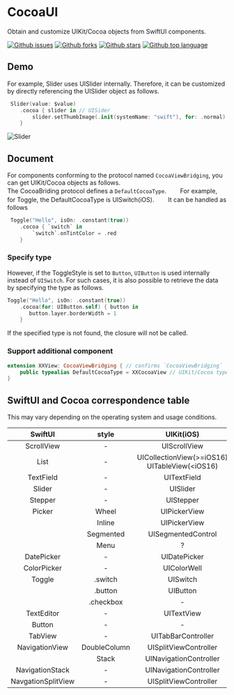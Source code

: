 # CocoaUI

Obtain and customize UIKit/Cocoa objects from SwiftUI components.

<!-- # Badges -->

[![Github issues](https://img.shields.io/github/issues/p-x9/CocoaUI)](https://github.com/p-x9/CocoaUI/issues)
[![Github forks](https://img.shields.io/github/forks/p-x9/CocoaUI)](https://github.com/p-x9/CocoaUI/network/members)
[![Github stars](https://img.shields.io/github/stars/p-x9/CocoaUI)](https://github.com/p-x9/CocoaUI/stargazers)
[![Github top language](https://img.shields.io/github/languages/top/p-x9/CocoaUI)](https://github.com/p-x9/CocoaUI/)

## Demo
For example, Slider uses UISlider internally.
Therefore, it can be customized by directly referencing the UISlider object as follows.

```swift
 Slider(value: $value)
    .cocoa { slider in // UISider
        slider.setThumbImage(.init(systemName: "swift"), for: .normal)
    }
```
![Slider](https://user-images.githubusercontent.com/50244599/229353608-86eb9a3c-815e-4919-9f44-1cc35d244d7e.png)

## Document
For components conforming to the protocol named `CocoaViewBridging`, you can get UIKit/Cocoa objects as follows.
</br>
The CocoaBriding protocol defines a `DefaultCocoaType`.　　
For example, for Toggle, the DefaultCocoaType is UISwitch(iOS).　　
It can be handled as follows

```swift
 Toggle("Hello", isOn: .constant(true))
    .cocoa { `switch` in
        `switch`.onTintColor = .red
    }
```
### Specify type
However, if the ToggleStyle is set to `Button`, `UIButton` is used internally instead of `UISwitch`.
For such cases, it is also possible to retrieve the data by specifying the type as follows.

```swift
Toggle("Hello", isOn: .constant(true))
    .cocoa(for: UIButton.self) { button in
       button.layer.borderWidth = 1
    }
```

If the specified type is not found, the closure will not be called.

### Support additional component
```swift
extension XXView: CocoaViewBridging { // confirms `CocoaViewBridging`
    public typealias DefaultCocoaType = XXCocoaView // UIKit/Cocoa type
}
```

## SwiftUI and Cocoa correspondence table
This may vary depending on the operating system and usage conditions.

|SwiftUI|style|UIKit(iOS)|Cocoa(macOS)|UIKit(tvOS)|
|:----:|:----:|:----:|:----:|:----:|
|ScrollView|-| UIScrollView|NSScrollView|UIScrollView|
|List|-| UICollectionView(>=iOS16) UITableView(<iOS16)|NSTableView|UITableView|
|TextField|-| UITextField|NSTextField|UITextField|
|Slider|-|UISlider|NSSlider|-|
|Stepper|-|UIStepper|NSStepper|-|
|Picker|Wheel|UIPickerView|NSButton|-|
||Inline|UIPickerView|?|UISegmentedControl|
||Segmented|UISegmentedControl|NSSegmentedControl|UISegmentedControl|
||Menu|?|NSButton|-|
|DatePicker|-|UIDatePicker|NSDatePicker|-|
|ColorPicker|-|UIColorWell|NSColorWell|-|
|Toggle|.switch|UISwitch| NSSwitch |-|
| |.button|UIButton| NSButton |-|
| |.checkbox|-| NSButton |-|
|TextEditor|-|UITextView|NSTextView|-|
|Button|-|-|NSButton|-|
|TabView|-|UITabBarController|NSTabView|UITabBarController|
|NavigationView|DoubleColumn|UISplitViewController|NSSplitView|-|
||Stack|UINavigationController|-|UINavigationController|
|NavigationStack|-|UINavigationController|?|UINavigationController|
|NavgationSplitView|-|UISplitViewController|NSSplitView|-|
